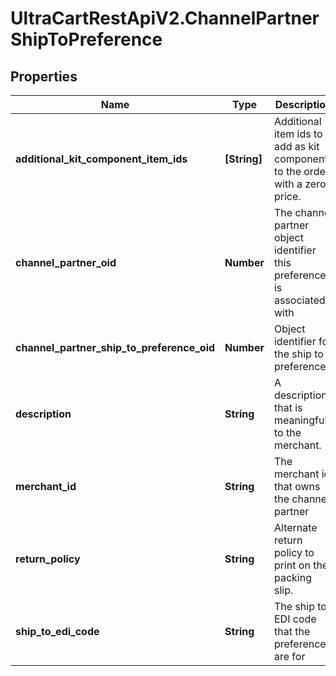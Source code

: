 # UltraCartRestApiV2.ChannelPartnerShipToPreference

## Properties
Name | Type | Description | Notes
------------ | ------------- | ------------- | -------------
**additional_kit_component_item_ids** | **[String]** | Additional item ids to add as kit components to the order with a zero price. | [optional] 
**channel_partner_oid** | **Number** | The channel partner object identifier this preference is associated with | [optional] 
**channel_partner_ship_to_preference_oid** | **Number** | Object identifier for the ship to preference | [optional] 
**description** | **String** | A description that is meaningful to the merchant. | [optional] 
**merchant_id** | **String** | The merchant id that owns the channel partner | [optional] 
**return_policy** | **String** | Alternate return policy to print on the packing slip. | [optional] 
**ship_to_edi_code** | **String** | The ship to EDI code that the preferences are for | [optional] 


